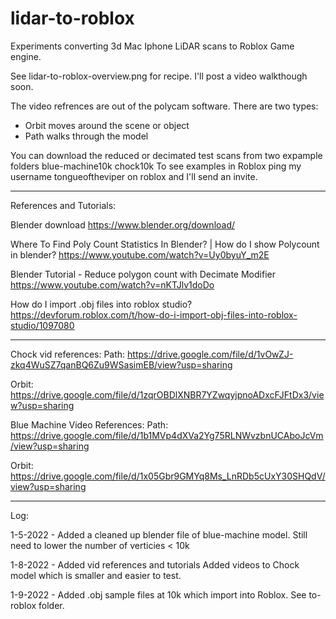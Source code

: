# lidar-to-roblox
Experiments converting 3d Mac Iphone LiDAR scans to Roblox Game engine. 

See lidar-to-roblox-overview.png for recipe.
I'll post a video walkthough soon. 

The video refrences are out of the polycam software. There are two types:
- Orbit moves around the scene or object
- Path walks through the model 

You can download the reduced or decimated test scans from two expample folders
blue-machine10k
chock10k
To see examples in Roblox ping my username tongueoftheviper on roblox and I'll send an invite. 

----------------------------------------------------

References and Tutorials:

Blender download
https://www.blender.org/download/

Where To Find Poly Count Statistics In Blender? | How do I show Polycount in blender?
https://www.youtube.com/watch?v=Uy0byuY_m2E

Blender Tutorial - Reduce polygon count with Decimate Modifier
https://www.youtube.com/watch?v=nKTJlv1doDo

How do I import .obj files into roblox studio? 
https://devforum.roblox.com/t/how-do-i-import-obj-files-into-roblox-studio/1097080

----------------------------------------------------

Chock vid references:
Path:
https://drive.google.com/file/d/1vOwZJ-zkq4WuSZ7qanBQ6Zu9WSasimEB/view?usp=sharing

Orbit:
https://drive.google.com/file/d/1zqrOBDlXNBR7YZwqyjpnoADxcFJFtDx3/view?usp=sharing

Blue Machine Video References:
Path:
https://drive.google.com/file/d/1b1MVp4dXVa2Yg75RLNWvzbnUCAboJcVm/view?usp=sharing

Orbit:
https://drive.google.com/file/d/1x05Gbr9GMYq8Ms_LnRDb5cUxY30SHQdV/view?usp=sharing

----------------------------------------------------

Log:

1-5-2022 - Added a cleaned up blender file of blue-machine model. Still need to lower the number of verticies < 10k 

1-8-2022 - Added vid references and tutorials Added videos to Chock model which is smaller and easier to test. 

1-9-2022 - Added .obj sample files at 10k which import into Roblox. See to-roblox folder. 
